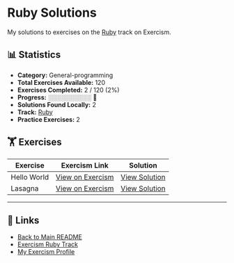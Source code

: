 # Ruby Solutions

My solutions to exercises on the [Ruby](https://exercism.org/tracks/ruby) track on Exercism.

## 📊 Statistics

- **Category:** General-programming
- **Total Exercises Available:** 120
- **Exercises Completed:** 2 / 120 (2%)
- **Progress:** ░░░░░░░░░░ 🔴
- **Solutions Found Locally:** 2
- **Track:** [Ruby](https://exercism.org/tracks/ruby)
- **Practice Exercises:** 2

## 🏋️ Exercises

| Exercise | Exercism Link | Solution |
|----------|---------------|----------|
| Hello World | [View on Exercism](https://exercism.org/tracks/ruby/exercises/hello-world) | [View Solution](hello-world/README.md) |
| Lasagna | [View on Exercism](https://exercism.org/tracks/ruby/exercises/lasagna) | [View Solution](lasagna/README.md) |

---

## 🔗 Links

- [Back to Main README](../README.md)
- [Exercism Ruby Track](https://exercism.org/tracks/ruby)
- [My Exercism Profile](https://exercism.org/profiles/princemuel)
